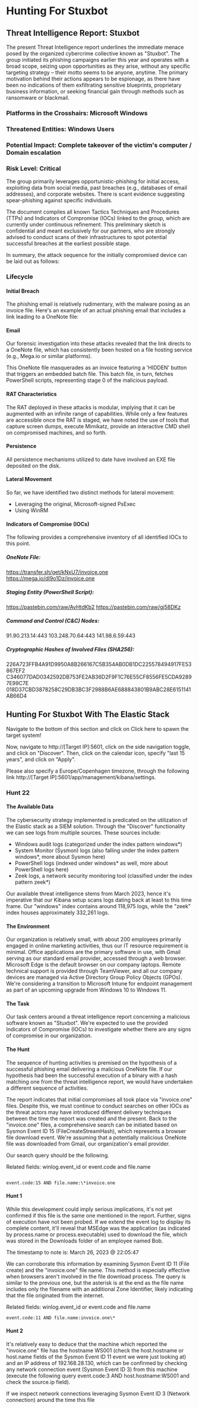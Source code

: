 # Hunting For Stuxbot

## Threat Intelligence Report: Stuxbot

The present Threat Intelligence report underlines the immediate menace posed by the organized cybercrime collective known as "Stuxbot". The group initiated its phishing campaigns earlier this year and operates with a broad scope, seizing upon opportunities as they arise, without any specific targeting strategy – their motto seems to be anyone, anytime. The primary motivation behind their actions appears to be espionage, as there have been no indications of them exfiltrating sensitive blueprints, proprietary business information, or seeking financial gain through methods such as ransomware or blackmail.

### Platforms in the Crosshairs: Microsoft Windows

### Threatened Entities: Windows Users

### Potential Impact: Complete takeover of the victim's computer / Domain escalation

### Risk Level: Critical

The group primarily leverages opportunistic-phishing for initial access, exploiting data from social media, past breaches (e.g., databases of email addresses), and corporate websites. There is scant evidence suggesting spear-phishing against specific individuals.

The document compiles all known Tactics Techniques and Procedures (TTPs) and Indicators of Compromise (IOCs) linked to the group, which are currently under continuous refinement. This preliminary sketch is confidential and meant exclusively for our partners, who are strongly advised to conduct scans of their infrastructures to spot potential successful breaches at the earliest possible stage.

In summary, the attack sequence for the initially compromised device can be laid out as follows:

### Lifecycle

#### Initial Breach

The phishing email is relatively rudimentary, with the malware posing as an invoice file. Here's an example of an actual phishing email that includes a link leading to a OneNote file:

#### Email

Our forensic investigation into these attacks revealed that the link directs to a OneNote file, which has consistently been hosted on a file hosting service (e.g., Mega.io or similar platforms).

This OneNote file masquerades as an invoice featuring a 'HIDDEN' button that triggers an embedded batch file. This batch file, in turn, fetches PowerShell scripts, representing stage 0 of the malicious payload.

#### RAT Characteristics

The RAT deployed in these attacks is modular, implying that it can be augmented with an infinite range of capabilities. While only a few features are accessible once the RAT is staged, we have noted the use of tools that capture screen dumps, execute Mimikatz, provide an interactive CMD shell on compromised machines, and so forth.

#### Persistence

All persistence mechanisms utilized to date have involved an EXE file deposited on the disk.

#### Lateral Movement

So far, we have identified two distinct methods for lateral movement:

- Leveraging the original, Microsoft-signed PsExec
- Using WinRM

#### Indicators of Compromise (IOCs)

The following provides a comprehensive inventory of all identified IOCs to this point.

##### OneNote File:

https://transfer.sh/get/kNxU7/invoice.one
https://mega.io/dl9o1Dz/invoice.one

##### Staging Entity (PowerShell Script):

https://pastebin.com/raw/AvHtdKb2
https://pastebin.com/raw/gj58DKz

##### Command and Control (C&C) Nodes:

91.90.213.14:443
103.248.70.64:443
141.98.6.59:443

##### Cryptographic Hashes of Involved Files (SHA256):

226A723FFB4A91D9950A8B266167C5B354AB0DB1DC225578494917FE53867EF2
C346077DAD0342592DB753FE2AB36D2F9F1C76E55CF8556FE5CDA92897E99C7E
018D37CBD3878258C29DB3BC3F2988B6AE688843801B9ABC28E6151141AB66D4

## Hunting For Stuxbot With The Elastic Stack

Navigate to the bottom of this section and click on Click here to spawn the target system!

Now, navigate to http://[Target IP]:5601, click on the side navigation toggle, and click on "Discover". Then, click on the calendar icon, specify "last 15 years", and click on "Apply".

Please also specify a Europe/Copenhagen timezone, through the following link http://[Target IP]:5601/app/management/kibana/settings.

### Hunt 22

#### The Available Data

The cybersecurity strategy implemented is predicated on the utilization of the Elastic stack as a SIEM solution. Through the "Discover" functionality we can see logs from multiple sources. These sources include:

- Windows audit logs (categorized under the index pattern windows\*)
- System Monitor (Sysmon) logs (also falling under the index pattern windows\*, more about Sysmon here)
- PowerShell logs (indexed under windows\* as well, more about PowerShell logs here)
- Zeek logs, a network security monitoring tool (classified under the index pattern zeek\*)

Our available threat intelligence stems from March 2023, hence it's imperative that our Kibana setup scans logs dating back at least to this time frame. Our "windows" index contains around 118,975 logs, while the "zeek" index houses approximately 332,261 logs.

#### The Environment

Our organization is relatively small, with about 200 employees primarily engaged in online marketing activities, thus our IT resource requirement is minimal. Office applications are the primary software in use, with Gmail serving as our standard email provider, accessed through a web browser. Microsoft Edge is the default browser on our company laptops. Remote technical support is provided through TeamViewer, and all our company devices are managed via Active Directory Group Policy Objects (GPOs). We're considering a transition to Microsoft Intune for endpoint management as part of an upcoming upgrade from Windows 10 to Windows 11.

#### The Task

Our task centers around a threat intelligence report concerning a malicious software known as "Stuxbot". We're expected to use the provided Indicators of Compromise (IOCs) to investigate whether there are any signs of compromise in our organization.

#### The Hunt

The sequence of hunting activities is premised on the hypothesis of a successful phishing email delivering a malicious OneNote file. If our hypothesis had been the successful execution of a binary with a hash matching one from the threat intelligence report, we would have undertaken a different sequence of activities.

The report indicates that initial compromises all took place via "invoice.one" files. Despite this, we must continue to conduct searches on other IOCs as the threat actors may have introduced different delivery techniques between the time the report was created and the present. Back to the "invoice.one" files, a comprehensive search can be initiated based on Sysmon Event ID 15 (FileCreateStreamHash), which represents a browser file download event. We're assuming that a potentially malicious OneNote file was downloaded from Gmail, our organization's email provider.

Our search query should be the following.

Related fields: winlog.event_id or event.code and file.name

```

event.code:15 AND file.name:\*invoice.one

```

#### Hunt 1

While this development could imply serious implications, it's not yet confirmed if this file is the same one mentioned in the report. Further, signs of execution have not been probed. If we extend the event log to display its complete content, it'll reveal that MSEdge was the application (as indicated by process.name or process.executable) used to download the file, which was stored in the Downloads folder of an employee named Bob.

The timestamp to note is: March 26, 2023 @ 22:05:47

We can corroborate this information by examining Sysmon Event ID 11 (File create) and the "invoice.one" file name. This method is especially effective when browsers aren't involved in the file download process. The query is similar to the previous one, but the asterisk is at the end as the file name includes only the filename with an additional Zone Identifier, likely indicating that the file originated from the internet.

Related fields: winlog.event_id or event.code and file.name

```
event.code:11 AND file.name:invoice.one\*
```

#### Hunt 2

It's relatively easy to deduce that the machine which reported the "invoice.one" file has the hostname WS001 (check the host.hostname or host.name fields of the Sysmon Event ID 11 event we were just looking at) and an IP address of 192.168.28.130, which can be confirmed by checking any network connection event (Sysmon Event ID 3) from this machine (execute the following query event.code:3 AND host.hostname:WS001 and check the source.ip field).

If we inspect network connections leveraging Sysmon Event ID 3 (Network connection) around the time this file
